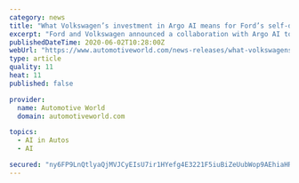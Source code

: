 ```yaml
---
category: news
title: "What Volkswagen’s investment in Argo AI means for Ford’s self-driving vehicle business"
excerpt: "Ford and Volkswagen announced a collaboration with Argo AI to introduce autonomous vehicle technology in the U.S. and Europe. As part of this collaboration, Volkswagen would join Ford in investing in Argo AI."
publishedDateTime: 2020-06-02T10:28:00Z
webUrl: "https://www.automotiveworld.com/news-releases/what-volkswagens-investment-in-argo-ai-means-for-fords-self-driving-vehicle-business/"
type: article
quality: 11
heat: 11
published: false

provider:
  name: Automotive World
  domain: automotiveworld.com

topics:
  - AI in Autos
  - AI

secured: "ny6FP9LnQtlyaQjMVJCyEIsU7ir1HYefg4E3221F5iuBiZeUubWop9AEhiaHRl7+DIq7tAkC7RxjsY0Vr45aR6cnF6yYwGmSBI7j8szZLxZLc0qUuA5J3Pg/w/w9Xbhmvr/9v5oGOALfE1QJDxcH2zjmFLgsDFiHqVKLahkfgI8hwUvmx3RZvbD6/jy25AifQLWRjJkfbGrPiBRpxA8WQ8kfYC0GdJ/7opnChdjyI2vC7huH5iJT+fY21MM1T6k/ypsBJeiBaCaSzhWdZ+WWFyS89l6OlfMdqXJRSCSeMQlXlVUxFqH9gYyuqGgycboi;umSpVkGZ6YqG+nRiWnbokw=="
---
```



